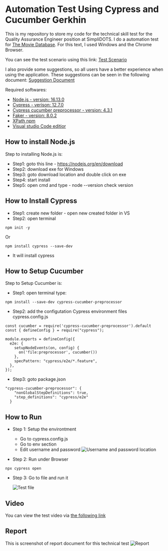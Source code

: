 # Automation Test Using Cypress and Cucumber Gerkhin

This is my repository to store my code for the technical skill test for the Quality Assurance Engineer position at SimpliDOTS. I do a automation test for [The Movie Database](https://www.themoviedb.org/). For this text, I used Windows and the Chrome Browser.

You can see the test scenario using this link:
[Test Scenario](https://docs.google.com/document/d/1c1ZAn3c12r786TIvkROJRwaziGtl99dAKpDAYpyyQyc/edit?usp=sharing)

I also provide some suggestions, so all users have a better experience when using the application. These suggestions can be seen in the following document: [Suggestion Document](https://docs.google.com/document/d/1FU4R-EfkkyYlp_mp2joXVE0OuRDskdUk-r2KMcRusOE/edit?usp=sharing)

Required softwares:
- [Node.js - version: 16.13.0](https://nodejs.org/en/download)
- [Cypress - verison: 12.7.0](https://docs.cypress.io/guides/getting-started/installing-cypress)
- [Cypress cucumber preprocessor - version: 4.3.1](https://www.npmjs.com/package/cypress-cucumber-preprocessor)
- [Faker - version: 8.0.2](https://fakerjs.dev/)
- [XPath npm](https://www.npmjs.com/package/cypress-xpath)
- [Visual studio Code editior](https://code.visualstudio.com/download)

How to install Node.js
----------------------
Step to installing Node.js is:
* Step1: goto this line - https://nodejs.org/en/download
* Step2: download exe for Windows
* Step3: goto download location and double click on exe
* Step4: start install
* Step5: open cmd and type - node --version check version 

How to Install Cypress
----------------------
* Step1: create new folder - open new created folder in VS
* Step2: open terminal
```
npm init -y
```
Or
```
npm install cypress --save-dev
```
* It will install cypress

How to Setup Cucumber
----------------------
Step to Setup Cucumber is:
* Step1: open terminal type: 
```
npm install --save-dev cypress-cucumber-preprocessor
```
* Step2: add the configutation Cypress environment files cypress.config.js
```
const cucumber = require('cypress-cucumber-preprocessor').default
const { defineConfig } = require("cypress");

module.exports = defineConfig({
  e2e: {
    setupNodeEvents(on, config) {
      on('file:preprocessor', cucumber())
    },
    specPattern: "cypress/e2e/*.feature",
  },
});
```
* Step3: goto package.json
```
"cypress-cucumber-preprocessor": {
    "nonGlobalStepDefinitions": true,
    "step_definitions": "cypress/e2e"
  }
```

How to Run
----------------------
* Step 1: Setup the environtment

  * Go to cypress.config.js
  * Go to env section
  * Edit username and password
    ![Username and password location](https://github.com/jenar-k/Jenar-TestQ/assets/86145540/3b35d8c2-5479-4cb0-aa7d-9c3860538bc2)

  
* Step 2: Run under Browser
```
npx cypress open
```
* Step 3: Go to file and run it

    ![Test file](https://github.com/jenar-k/Jenar-TestQ/assets/86145540/4903ed15-9086-410c-960f-eee4a9589194)

  

Video
----------------------
You can view the test video via [the following link](https://drive.google.com/file/d/14dZ-d8CeeGHZcFQtZdJKPhpv-hYowkUs/view?usp=sharing)

Report
----------------------
This is screenshot of report document for this technical test
![Report](https://github.com/jenar-k/Jenar-TestQ/assets/86145540/70147e99-ffd4-491f-b76d-56ec4c4fe476)


